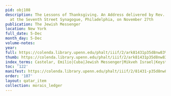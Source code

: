 ```yaml
---
pid: obj108
description: The Lessons of Thanksgiving. An Address delivered by Rev. S. Morais,
  at the Seventh Street Synagogue, Philadelphia, on November 27th
publication: The Jewish Messenger
location: New York
full_date: 5-Dec
month_day: 5-Dec
volume-notes:
year:
full: https://colenda.library.upenn.edu/phalt/iiif/2/ark81431p35d8nw83%2FSHA256E-s8064923--1218d319a401dae1c50c4efca6e92a177cc9893ef4ed622c14cc1f8fe2e17107.jpeg/full/3500,/0/default.jpg
thumb: https://colenda.library.upenn.edu/phalt/iiif/2/ark81431p35d8nw83%2FSHA256E-s8064923--1218d319a401dae1c50c4efca6e92a177cc9893ef4ed622c14cc1f8fe2e17107.jpeg/full/!200,200/0/default.jpg
index_terms: Castelar, Emilio|Cuba|Jewish Messenger|Mikveh Israel|Keystone State|Thanksgiving
toc: '122'
manifest: https://colenda.library.upenn.edu/phalt/iiif/2/81431-p35d8nw83/manifest
order: '107'
layout: qatar_item
collection: morais_ledger
---
```

